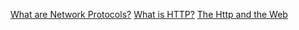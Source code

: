 [What are Network Protocols?](https://www.youtube.com/watch?v=znIjk-7ZuqI)
[What is HTTP?](https://www.youtube.com/watch?v=znIjk-7ZuqI)
[The Http and the Web](https://www.youtube.com/watch?v=wW2A5SZ3GkI)
